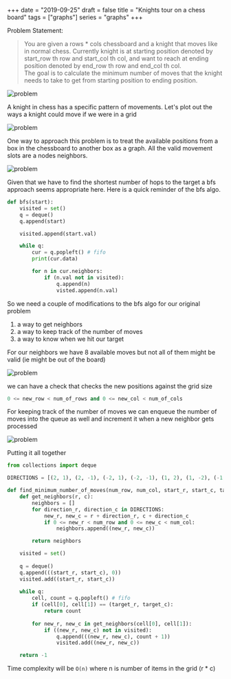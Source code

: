 +++
date = "2019-09-25"
draft = false
title = "Knights tour on a chess board"
tags = ["graphs"]
series = "graphs"
+++

Problem Statement:

> You are given a rows * cols chessboard and a knight that moves like in normal chess. 
> Currently knight is at starting position denoted by start_row th row and start_col th col, and want to reach at ending position denoted by end_row th row and end_col th col.  
> The goal is to calculate the minimum number of moves that the knight needs to take to get from starting position to ending position.
 
![problem](/images/p17/problem.png)

A knight in chess has a specific pattern of movements. Let's plot out the ways a knight could move if we were in a grid

![problem](/images/p17/movement.png)

One way to approach this problem is to treat the available positions from a box in the chessboard to another box as a graph. All the valid movement slots are a nodes neighbors. 

![problem](/images/p17/partial_graph.png)

Given that we have to find the shortest number of hops to the target a bfs approach seems appropriate here. Here is a quick reminder of the bfs algo.

```python
def bfs(start):
    visited = set()
    q = deque()
    q.append(start)

    visited.append(start.val)

    while q:
        cur = q.popleft() # fifo
        print(cur.data)

        for n in cur.neighbors:
            if (n.val not in visited):
                q.append(n)
                visted.append(n.val)
```

So we need a couple of modifications to the bfs algo for our original problem

1. a way to get neighbors
2. a way to keep track of the number of moves
3. a way to know when we hit our target

For our neighbors we have 8 available moves but not all of them might be valid (ie might be out of the board)

![problem](/images/p17/direction.png)

we can have a check that checks the new positions against the grid size

```python
0 <= new_row < num_of_rows and 0 <= new_col < num_of_cols
```

For keeping track of the number of moves we can enqueue the number of moves into the queue as well and increment it when a new neighbor gets processed

![problem](/images/p17/example.png)

Putting it all together  

```python
from collections import deque

DIRECTIONS = [(2, 1), (2, -1), (-2, 1), (-2, -1), (1, 2), (1, -2), (-1, 2), (-1, -2)]

def find_minimum_number_of_moves(num_row, num_col, start_r, start_c, target_r, target_c):
    def get_neighbors(r, c):
        neighbors = []
        for direction_r, direction_c in DIRECTIONS:
            new_r, new_c = r + direction_r, c + direction_c
            if 0 <= new_r < num_row and 0 <= new_c < num_col:
                neighbors.append((new_r, new_c))

        return neighbors	

    visited = set()
    
    q = deque()
    q.append(((start_r, start_c), 0))
    visited.add((start_r, start_c))
    
    while q:
        cell, count = q.popleft() # fifo
        if (cell[0], cell[1]) == (target_r, target_c):
            return count
    
        for new_r, new_c in get_neighbors(cell[0], cell[1]):
            if ((new_r, new_c) not in visited):
                q.append(((new_r, new_c), count + 1))
                visited.add((new_r, new_c))

    return -1

```

Time complexity will be `O(n)` where n is number of items in the grid (r * c)
